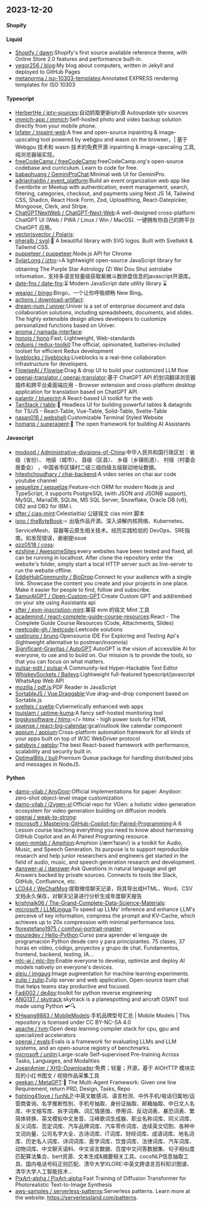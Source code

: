 ## 2023-12-20

#### Shopify

#### Liquid
* [Shopify / dawn](https://github.com/Shopify/dawn):Shopify's first source available reference theme, with Online Store 2.0 features and performance built-in.
* [yegor256 / blog](https://github.com/yegor256/blog):My blog about computers, written in Jekyll and deployed to GitHub Pages
* [metanorma / iso-10303-templates](https://github.com/metanorma/iso-10303-templates):Annotated EXPRESS rendering templates for ISO 10303

#### Typescript
* [HerbertHe / iptv-sources](https://github.com/HerbertHe/iptv-sources):自动抓取更新iptv源 Autoupdate iptv sources
* [immich-app / immich](https://github.com/immich-app/immich):Self-hosted photo and video backup solution directly from your mobile phone.
* [lxfater / inpaint-web](https://github.com/lxfater/inpaint-web):A free and open-source inpainting & image-upscaling tool powered by webgpu and wasm on the browser。| 基于 Webgpu 技术和 wasm 技术的免费开源 inpainting & image-upscaling 工具, 纯浏览器端实现。
* [freeCodeCamp / freeCodeCamp](https://github.com/freeCodeCamp/freeCodeCamp):freeCodeCamp.org's open-source codebase and curriculum. Learn to code for free.
* [babaohuang / GeminiProChat](https://github.com/babaohuang/GeminiProChat):Minimal web UI for GeminiPro.
* [adrianhajdin / event_platform](https://github.com/adrianhajdin/event_platform):Build an event organization web app like Eventbrite or Meetup with authentication, event management, search, filtering, categories, checkout, and payments using Next JS 14, Tailwind CSS, Shadcn, React Hook Form, Zod, Uploadthing, React-Datepicker, Mongoose, Clerk, and Stripe.
* [ChatGPTNextWeb / ChatGPT-Next-Web](https://github.com/ChatGPTNextWeb/ChatGPT-Next-Web):A well-designed cross-platform ChatGPT UI (Web / PWA / Linux / Win / MacOS). 一键拥有你自己的跨平台 ChatGPT 应用。
* [vectorisvector / Polaris](https://github.com/vectorisvector/Polaris):
* [pheralb / svgl](https://github.com/pheralb/svgl):🧩 A beautiful library with SVG logos. Built with Sveltekit & Tailwind CSS.
* [puppeteer / puppeteer](https://github.com/puppeteer/puppeteer):Node.js API for Chrome
* [SylarLong / iztro](https://github.com/SylarLong/iztro):⭐A lightweight open-source JavaScript library for obtaining The Purple Star Astrology (Zi Wei Dou Shu) astrolabe information.. 支持多语言轻量级获取紫微斗数排盘信息的javascript开源库。
* [date-fns / date-fns](https://github.com/date-fns/date-fns):⏳ Modern JavaScript date utility library ⌛️
* [weaigc / bingo](https://github.com/weaigc/bingo):Bingo，一个让你呼吸顺畅 New Bing。
* [actions / download-artifact](https://github.com/actions/download-artifact):
* [dream-num / univer](https://github.com/dream-num/univer):Univer is a set of enterprise document and data collaboration solutions, including spreadsheets, documents, and slides. The highly extensible design allows developers to customize personalized functions based on Univer.
* [anoma / namada-interface](https://github.com/anoma/namada-interface):
* [honojs / hono](https://github.com/honojs/hono):Fast, Lightweight, Web-standards
* [reduxjs / redux-toolkit](https://github.com/reduxjs/redux-toolkit):The official, opinionated, batteries-included toolset for efficient Redux development
* [liveblocks / liveblocks](https://github.com/liveblocks/liveblocks):Liveblocks is a real-time collaboration infrastructure for developers.
* [FlowiseAI / Flowise](https://github.com/FlowiseAI/Flowise):Drag & drop UI to build your customized LLM flow
* [openai-translator / openai-translator](https://github.com/openai-translator/openai-translator):基于 ChatGPT API 的划词翻译浏览器插件和跨平台桌面端应用 - Browser extension and cross-platform desktop application for translation based on ChatGPT API.
* [palantir / blueprint](https://github.com/palantir/blueprint):A React-based UI toolkit for the web
* [TanStack / table](https://github.com/TanStack/table):🤖 Headless UI for building powerful tables & datagrids for TS/JS - React-Table, Vue-Table, Solid-Table, Svelte-Table
* [nasan016 / webshell](https://github.com/nasan016/webshell):Customizable Terminal Styled Website
* [homanp / superagent](https://github.com/homanp/superagent):🥷 The open framework for building AI Assistants

#### Javascript
* [modood / Administrative-divisions-of-China](https://github.com/modood/Administrative-divisions-of-China):中华人民共和国行政区划：省级（省份）、 地级（城市）、 县级（区县）、 乡级（乡镇街道）、 村级（村委会居委会） ，中国省市区镇村二级三级四级五级联动地址数据。
* [hiteshchoudhary / chai-backend](https://github.com/hiteshchoudhary/chai-backend):A video series on chai aur code youtube channel
* [sequelize / sequelize](https://github.com/sequelize/sequelize):Feature-rich ORM for modern Node.js and TypeScript, it supports PostgreSQL (with JSON and JSONB support), MySQL, MariaDB, SQLite, MS SQL Server, Snowflake, Oracle DB (v6), DB2 and DB2 for IBM i.
* [sfter / cias-mint](https://github.com/sfter/cias-mint):Celestia(tia) 公链铭文 cias mint 脚本
* [isno / theByteBook](https://github.com/isno/theByteBook):⭐ 出版作品开源。深入讲解内核网络、Kubernetes、ServiceMesh、容器等云原生相关技术。经历实践检验的 DevOps、SRE指南。如发现错误，谢谢提issue
* [qzz0518 / coss](https://github.com/qzz0518/coss):
* [ezshine / AwesomeSites](https://github.com/ezshine/AwesomeSites):every websites have been tested and fixed, all can be running in localhost. After clone the repository enter the website's folder, simply start a local HTTP server such as live-server to run the website offline.
* [EddieHubCommunity / BioDrop](https://github.com/EddieHubCommunity/BioDrop):Connect to your audience with a single link. Showcase the content you create and your projects in one place. Make it easier for people to find, follow and subscribe.
* [SamurAIGPT / Open-Custom-GPT](https://github.com/SamurAIGPT/Open-Custom-GPT):Create Custom GPT and add/embed on your site using Assistants api
* [sfter / evm-inscription-mint](https://github.com/sfter/evm-inscription-mint):兼容 evm 的铭文 Mint 工具
* [academind / react-complete-guide-course-resources](https://github.com/academind/react-complete-guide-course-resources):React - The Complete Guide Course Resources (Code, Attachments, Slides)
* [neetcode-gh / leetcode](https://github.com/neetcode-gh/leetcode):Leetcode solutions
* [usebruno / bruno](https://github.com/usebruno/bruno):Opensource IDE For Exploring and Testing Api's (lightweight alternative to postman/insomnia)
* [Significant-Gravitas / AutoGPT](https://github.com/Significant-Gravitas/AutoGPT):AutoGPT is the vision of accessible AI for everyone, to use and to build on. Our mission is to provide the tools, so that you can focus on what matters.
* [pulsar-edit / pulsar](https://github.com/pulsar-edit/pulsar):A Community-led Hyper-Hackable Text Editor
* [WhiskeySockets / Baileys](https://github.com/WhiskeySockets/Baileys):Lightweight full-featured typescript/javascript WhatsApp Web API
* [mozilla / pdf.js](https://github.com/mozilla/pdf.js):PDF Reader in JavaScript
* [SortableJS / Vue.Draggable](https://github.com/SortableJS/Vue.Draggable):Vue drag-and-drop component based on Sortable.js
* [sveltejs / svelte](https://github.com/sveltejs/svelte):Cybernetically enhanced web apps
* [louislam / uptime-kuma](https://github.com/louislam/uptime-kuma):A fancy self-hosted monitoring tool
* [bigskysoftware / htmx](https://github.com/bigskysoftware/htmx):</> htmx - high power tools for HTML
* [jquense / react-big-calendar](https://github.com/jquense/react-big-calendar):gcal/outlook like calendar component
* [appium / appium](https://github.com/appium/appium):Cross-platform automation framework for all kinds of your apps built on top of W3C WebDriver protocol
* [gatsbyjs / gatsby](https://github.com/gatsbyjs/gatsby):The best React-based framework with performance, scalability and security built in.
* [OptimalBits / bull](https://github.com/OptimalBits/bull):Premium Queue package for handling distributed jobs and messages in NodeJS.

#### Python
* [damo-vilab / AnyDoor](https://github.com/damo-vilab/AnyDoor):Official implementations for paper: Anydoor: zero-shot object-level image customization
* [damo-vilab / i2vgen-xl](https://github.com/damo-vilab/i2vgen-xl):Official repo for VGen: a holistic video generation ecosystem for video generation building on diffusion models
* [openai / weak-to-strong](https://github.com/openai/weak-to-strong):
* [microsoft / Mastering-GitHub-Copilot-for-Paired-Programming](https://github.com/microsoft/Mastering-GitHub-Copilot-for-Paired-Programming):A 6 Lesson course teaching everything you need to know about harnessing GitHub Copilot and an AI Paired Programing resource.
* [open-mmlab / Amphion](https://github.com/open-mmlab/Amphion):Amphion (/æmˈfaɪən/) is a toolkit for Audio, Music, and Speech Generation. Its purpose is to support reproducible research and help junior researchers and engineers get started in the field of audio, music, and speech generation research and development.
* [danswer-ai / danswer](https://github.com/danswer-ai/danswer):Ask Questions in natural language and get Answers backed by private sources. Connects to tools like Slack, GitHub, Confluence, etc.
* [LC044 / WeChatMsg](https://github.com/LC044/WeChatMsg):提取微信聊天记录，将其导出成HTML、Word、CSV文档永久保存，对聊天记录进行分析生成年度聊天报告
* [krishnaik06 / The-Grand-Complete-Data-Science-Materials](https://github.com/krishnaik06/The-Grand-Complete-Data-Science-Materials):
* [microsoft / LLMLingua](https://github.com/microsoft/LLMLingua):To speed up LLMs' inference and enhance LLM's perceive of key information, compress the prompt and KV-Cache, which achieves up to 20x compression with minimal performance loss.
* [florestefano1975 / comfyui-portrait-master](https://github.com/florestefano1975/comfyui-portrait-master):
* [mouredev / Hello-Python](https://github.com/mouredev/Hello-Python):Curso para aprender el lenguaje de programación Python desde cero y para principiantes. 75 clases, 37 horas en vídeo, código, proyectos y grupo de chat. Fundamentos, frontend, backend, testing, IA...
* [mlc-ai / mlc-llm](https://github.com/mlc-ai/mlc-llm):Enable everyone to develop, optimize and deploy AI models natively on everyone's devices.
* [aleju / imgaug](https://github.com/aleju/imgaug):Image augmentation for machine learning experiments.
* [zulip / zulip](https://github.com/zulip/zulip):Zulip server and web application. Open-source team chat that helps teams stay productive and focused.
* [Fadi002 / de4py](https://github.com/Fadi002/de4py):toolkit for python reverse engineering
* [ANG13T / skytrack](https://github.com/ANG13T/skytrack):skytrack is a planespotting and aircraft OSINT tool made using Python 🛩🔍
* [KHwang9883 / MobileModels](https://github.com/KHwang9883/MobileModels):手机品牌型号汇总 | Mobile Models | This repository is licensed under CC BY-NC-SA 4.0
* [apache / tvm](https://github.com/apache/tvm):Open deep learning compiler stack for cpu, gpu and specialized accelerators
* [openai / evals](https://github.com/openai/evals):Evals is a framework for evaluating LLMs and LLM systems, and an open-source registry of benchmarks.
* [microsoft / unilm](https://github.com/microsoft/unilm):Large-scale Self-supervised Pre-training Across Tasks, Languages, and Modalities
* [JoeanAmier / XHS-Downloader](https://github.com/JoeanAmier/XHS-Downloader):免费；轻量；开源，基于 AIOHTTP 模块实现的小红书图文 / 视频作品采集工具
* [geekan / MetaGPT](https://github.com/geekan/MetaGPT):🌟 The Multi-Agent Framework: Given one line Requirement, return PRD, Design, Tasks, Repo
* [fighting41love / funNLP](https://github.com/fighting41love/funNLP):中英文敏感词、语言检测、中外手机/电话归属地/运营商查询、名字推断性别、手机号抽取、身份证抽取、邮箱抽取、中日文人名库、中文缩写库、拆字词典、词汇情感值、停用词、反动词表、暴恐词表、繁简体转换、英文模拟中文发音、汪峰歌词生成器、职业名称词库、同义词库、反义词库、否定词库、汽车品牌词库、汽车零件词库、连续英文切割、各种中文词向量、公司名字大全、古诗词库、IT词库、财经词库、成语词库、地名词库、历史名人词库、诗词词库、医学词库、饮食词库、法律词库、汽车词库、动物词库、中文聊天语料、中文谣言数据、百度中文问答数据集、句子相似度匹配算法集合、bert资源、文本生成&摘要相关工具、cocoNLP信息抽取工具、国内电话号码正则匹配、清华大学XLORE:中英文跨语言百科知识图谱、清华大学人工智能技术…
* [PixArt-alpha / PixArt-alpha](https://github.com/PixArt-alpha/PixArt-alpha):Fast Training of Diffusion Transformer for Photorealistic Text-to-Image Synthesis
* [aws-samples / serverless-patterns](https://github.com/aws-samples/serverless-patterns):Serverless patterns. Learn more at the website: https://serverlessland.com/patterns.
